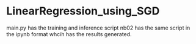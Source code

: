 # LinearRegression_using_SGD
main.py has the training and inference script
nb02 has the same script in the ipynb format whcih has the results generated.

